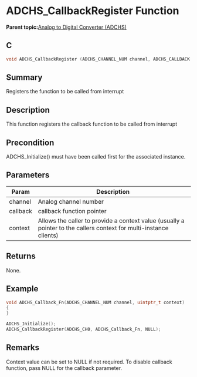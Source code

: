 # ADCHS\_CallbackRegister Function

**Parent topic:**[Analog to Digital Converter \(ADCHS\)](GUID-8740EC52-3365-4B31-B19A-227EC55268DD.md)

## C

```c
void ADCHS_CallbackRegister (ADCHS_CHANNEL_NUM channel, ADCHS_CALLBACK callback, uintptr_t context)
```

## Summary

Registers the function to be called from interrupt

## Description

This function registers the callback function to be called from interrupt

## Precondition

ADCHS\_Initialize\(\) must have been called first for the associated instance.

## Parameters

|Param|Description|
|-----|-----------|
|channel|Analog channel number|
|callback|callback function pointer|
|context|Allows the caller to provide a context value \(usually a pointer to the callers context for multi-instance clients\)|

## Returns

None.

## Example

```c
void ADCHS_Callback_Fn(ADCHS_CHANNEL_NUM channel, uintptr_t context)
{
}

ADCHS_Initialize();
ADCHS_CallbackRegister(ADCHS_CH0, ADCHS_Callback_Fn, NULL);
```

## Remarks

Context value can be set to NULL if not required. To disable callback function, pass NULL for the callback parameter.

